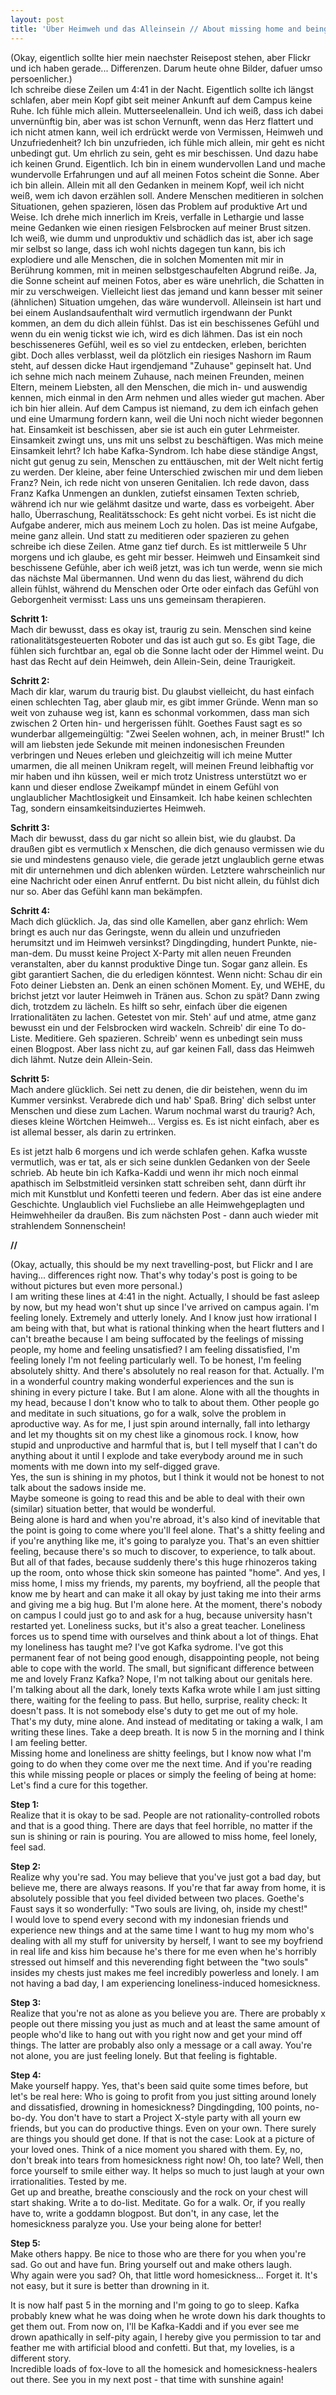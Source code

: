 ```yaml
---
layout: post
title: 'Über Heimweh und das Alleinsein // About missing home and being alone'
---
```


(Okay, eigentlich sollte hier mein naechster Reisepost stehen, aber Flickr und ich haben gerade... Differenzen. Darum heute ohne Bilder, dafuer umso persoenlicher.)  
Ich schreibe diese Zeilen um 4:41 in der Nacht. Eigentlich sollte ich längst schlafen, aber mein Kopf gibt seit meiner Ankunft auf dem Campus keine Ruhe. Ich fühle mich allein. Mutterseelenallein. Und ich weiß, dass ich dabei unvernünftig bin, aber was ist schon Vernunft, wenn das Herz flattert und ich nicht atmen kann, weil ich erdrückt werde von Vermissen, Heimweh und Unzufriedenheit? Ich bin unzufrieden, ich fühle mich allein, mir geht es nicht unbedingt gut. Um ehrlich zu sein, geht es mir beschissen. Und dazu habe ich keinen Grund. Eigentlich. Ich bin in einem wundervollen Land und mache wundervolle Erfahrungen und auf all meinen Fotos scheint die Sonne. Aber ich bin allein. Allein mit all den Gedanken in meinem Kopf, weil ich nicht weiß, wem ich davon erzählen soll. Andere Menschen meditieren in solchen Situationen, gehen spazieren, lösen das Problem auf produktive Art und Weise. Ich drehe mich innerlich im Kreis, verfalle in Lethargie und lasse meine Gedanken wie einen riesigen Felsbrocken auf meiner Brust sitzen. Ich weiß, wie dumm und unproduktiv und schädlich das ist, aber ich sage mir selbst so lange, dass ich wohl nichts dagegen tun kann, bis ich explodiere und alle Menschen, die in solchen Momenten mit mir in Berührung kommen, mit in meinen selbstgeschaufelten Abgrund reiße. Ja, die Sonne scheint auf meinen Fotos, aber es wäre unehrlich, die Schatten in mir zu verschweigen. Vielleicht liest das jemand und kann besser mit seiner (ähnlichen) Situation umgehen, das wäre wundervoll. 
Alleinsein ist hart und bei einem Auslandsaufenthalt wird vermutlich irgendwann der Punkt kommen, an dem du dich allein fühlst. Das ist ein beschissenes Gefühl und wenn du ein wenig tickst wie ich, wird es dich lähmen. Das ist ein noch beschisseneres Gefühl, weil es so viel zu entdecken, erleben, berichten gibt. Doch alles verblasst, weil da plötzlich ein riesiges Nashorn im Raum steht, auf dessen dicke Haut irgendjemand "Zuhause" gepinselt hat. Und ich sehne mich nach meinem Zuhause, nach meinen Freunden, meinen Eltern, meinem Liebsten, all den Menschen, die mich in- und auswendig kennen, mich einmal in den Arm nehmen und alles wieder gut machen. Aber ich bin hier allein. Auf dem Campus ist niemand, zu dem ich einfach gehen und eine Umarmung fordern kann, weil die Uni noch nicht wieder begonnen hat. Einsamkeit ist beschissen, aber sie ist auch ein guter Lehrmeister. Einsamkeit zwingt uns, uns mit uns selbst zu beschäftigen. Was mich meine Einsamkeit lehrt? Ich habe Kafka-Syndrom. Ich habe diese ständige Angst, nicht gut genug zu sein, Menschen zu enttäuschen, mit der Welt nicht fertig zu werden. Der kleine, aber feine Unterschied zwischen mir und dem lieben Franz? Nein, ich rede nicht von unseren Genitalien. Ich rede davon, dass Franz Kafka Unmengen an dunklen, zutiefst einsamen Texten schrieb, während ich nur wie gelähmt dasitze und warte, dass es vorbeigeht. Aber hallo, Überraschung, Realitätsschock: Es geht nicht vorbei. Es ist nicht die Aufgabe anderer, mich aus meinem Loch zu holen. Das ist meine Aufgabe, meine ganz allein. Und statt zu meditieren oder spazieren zu gehen schreibe ich diese Zeilen. Atme ganz tief durch. Es ist mittlerweile 5 Uhr morgens und ich glaube, es geht mir besser. 
Heimweh und Einsamkeit sind beschissene Gefühle, aber ich weiß jetzt, was ich tun werde, wenn sie mich das nächste Mal übermannen.
Und wenn du das liest, während du dich allein fühlst, während du Menschen oder Orte oder einfach das Gefühl von Geborgenheit vermisst: Lass uns uns gemeinsam therapieren.

**Schritt 1:**  
Mach dir bewusst, dass es okay ist, traurig zu sein. Menschen sind keine rationalitätsgesteuerten Roboter und das ist auch gut so. Es gibt Tage, die fühlen sich furchtbar an, egal ob die Sonne lacht oder der Himmel weint. Du hast das Recht auf dein Heimweh, dein Allein-Sein, deine Traurigkeit.

**Schritt 2:**  
Mach dir klar, warum du traurig bist. Du glaubst vielleicht, du hast einfach einen schlechten Tag, aber glaub mir, es gibt immer Gründe. Wenn man so weit von zuhause weg ist, kann es schonmal vorkommen, dass man sich zwischen 2 Orten hin- und hergerissen fühlt. Goethes Faust sagt es so wunderbar allgemeingültig: "Zwei Seelen wohnen, ach, in meiner Brust!"
Ich will am liebsten jede Sekunde mit meinen indonesischen Freunden verbringen und Neues erleben und gleichzeitig will ich meine Mutter umarmen, die all meinen Unikram regelt, will meinen Freund leibhaftig vor mir haben und ihn küssen, weil er mich trotz Unistress unterstützt wo er kann und dieser endlose Zweikampf mündet in einem Gefühl von unglaublicher Machtlosigkeit und Einsamkeit. Ich habe keinen schlechten Tag, sondern einsamkeitsinduziertes Heimweh.

**Schritt 3:**  
Mach dir bewusst, dass du gar nicht so allein bist, wie du glaubst. Da draußen gibt es vermutlich x Menschen, die dich genauso vermissen wie du sie und mindestens genauso viele, die gerade jetzt unglaublich gerne etwas mit dir unternehmen und dich ablenken würden. Letztere wahrscheinlich nur eine Nachricht oder einen Anruf entfernt. Du bist nicht allein, du fühlst dich nur so. Aber das Gefühl kann man bekämpfen.

**Schritt 4:**  
Mach dich glücklich. Ja, das sind olle Kamellen, aber ganz ehrlich: Wem bringt es auch nur das Geringste, wenn du allein und unzufrieden herumsitzt und im Heimweh versinkst? Dingdingding, hundert Punkte, nie-man-dem. Du musst keine Project X-Party mit allen neuen Freunden veranstalten, aber du kannst produktive Dinge tun. Sogar ganz allein. Es gibt garantiert Sachen, die du erledigen könntest. Wenn nicht: Schau dir ein Foto deiner Liebsten an. Denk an einen schönen Moment. Ey, und WEHE, du brichst jetzt vor lauter Heimweh in Tränen aus. Schon zu spät? Dann zwing dich, trotzdem zu lächeln. Es hilft so sehr, einfach über die eigenen Irrationalitäten zu lachen. Getestet von mir. Steh' auf und atme, atme ganz bewusst ein und der Felsbrocken wird wackeln. Schreib' dir eine To do-Liste. Meditiere. Geh spazieren. Schreib' wenn es unbedingt sein muss einen Blogpost. Aber lass nicht zu, auf gar keinen Fall, dass das Heimweh dich lähmt. Nutze dein Allein-Sein.


**Schritt 5:**  
Mach andere glücklich. Sei nett zu denen, die dir beistehen, wenn du im Kummer versinkst. Verabrede dich und hab' Spaß. Bring' dich selbst unter Menschen und diese zum Lachen. Warum nochmal warst du traurig? Ach, dieses kleine Wörtchen Heimweh...
Vergiss es. Es ist nicht einfach, aber es ist allemal besser, als darin zu ertrinken. 

Es ist jetzt halb 6 morgens und ich werde schlafen gehen. Kafka wusste vermutlich, was er tat, als er sich seine dunklen Gedanken von der Seele schrieb. Ab heute bin ich Kafka-Kaddi und wenn ihr mich noch einmal apathisch im Selbstmitleid versinken statt schreiben seht, dann dürft ihr mich mit Kunstblut und Konfetti teeren und federn. Aber das ist eine andere Geschichte.
Unglaublich viel Fuchsliebe an alle Heimwehgeplagten und Heimwehheiler da draußen. Bis zum nächsten Post - dann auch wieder mit strahlendem Sonnenschein!    

**//**  

(Okay, actually, this should be my next travelling-post, but Flickr and I are having... differences right now. That's why today's post is going to be without pictures but even more personal.)  
I am writing these lines at 4:41 in the night. Actually, I should be fast asleep by now, but my head won't shut up since I've arrived on campus again. I'm feeling lonely. Extremely and utterly lonely. And I know just how irrational I am being with that, but what is rational thinking when the heart flutters and I can't breathe because I am being suffocated by the feelings of missing people, my home and feeling unsatisfied? I am feeling dissatisfied, I'm feeling lonely I'm not feeling particularly well. To be honest, I'm feeling absolutely shitty. And there's absolutely no real reason for that. Actually. I'm in a wonderful country making wonderful experiences and the sun is shining in every picture I take. But I am alone. Alone with all the thoughts in my head, because I don't know who to talk to about them. Other people go and meditate in such situations, go for a walk, solve the problem in aproductive way. As for me, I just spin around internally, fall into lethargy and let my thoughts sit on my chest like a ginomous rock. I know, how stupid and unproductive and harmful that is, but I tell myself that I can't do anything about it until I explode and take everybody around me in such moments with me down into my self-digged grave.  
Yes, the sun is shining in my photos, but I think it would not be honest to not talk about the sadows inside me.  
Maybe someone is going to read this and be able to deal with their own (similar) situation better, that would be wonderful.  
Being alone is hard and when you're abroad, it's also kind of inevitable that the point is going to come where you'll feel alone. That's a shitty feeling and if you're anything like me, it's going to paralyze you. That's an even shittier feeling, because there's so much to discover, to experience, to talk about. But all of that fades, because suddenly there's this huge rhinozeros taking up the room, onto whose thick skin someone has painted "home". And yes, I miss home, I miss my friends, my parents, my boyfriend, all the people that know me by heart and can make it all okay by just taking me into their arms and giving me a big hug. But I'm alone here. At the moment, there's nobody on campus I could just go to and ask for a hug, because university hasn't restarted yet. Loneliness sucks, but it's also a great teacher. Loneliness forces us to spend time with ourselves and think about a lot of things. Ehat my loneliness has taught me? I've got Kafka sydrome. I've got this permanent fear of not being good enough, disappointing people, not being able to cope with the world. The small, but significant difference between me and lovely Franz Kafka? Nope, I'm not talking about our genitals here. I'm talking about all the dark, lonely texts Kafka wrote while I am just sitting there, waiting for the feeling to pass. But hello, surprise, reality check: It doesn't pass. It is not somebody else's duty to get me out of my hole. That's my duty, mine alone. And instead of meditating or taking a walk, I am writing these lines. Take a deep breath. It is now 5 in the morning and I think I am feeling better.  
Missing home and loneliness are shitty feelings, but I know now what I'm going to do when they come over me the next time. And if you're reading this while missing people or places or simply the feeling of being at home: Let's find a cure for this together.  

**Step 1:**  
Realize that it is okay to be sad. People are not rationality-controlled robots and that is a good thing. There are days that feel horrible, no matter if the sun is shining or rain is pouring. You are allowed to miss home, feel lonely, feel sad.  

**Step 2:**  
Realize why you're sad. You may believe that you've just got a bad day, but believe me, there are always reasons. If you're that far away from home, it is absolutely possible that you feel divided between two places. Goethe's Faust says it so wonderfully: "Two souls are living, oh, inside my chest!"  
I would love to spend every second with my indonesian friends und experience new things and at the same time I want to hug my mom who's dealing with all my stuff for university by herself, I want to see my boyfriend in real life and kiss him because he's there for me even when he's horribly stressed out himself and this neverending fight between the "two souls" insides my chests just makes me feel incredibly powerless and lonely. I am not having a bad day, I am experiencing loneliness-induced homesickness.  

**Step 3:**  
Realize that you're not as alone as you believe you are. There are probably x people out there missing you just as much and at least the same amount of people who'd like to hang out with you right now and get your mind off things. The latter are probably also only a message or a call away. You're not alone, you are just feeling lonely. But that feeling is fightable.  

**Step 4:**   
Make yourself happy. Yes, that's been said quite some times before, but let's be real here: Who is going to profit from you just sitting around lonely and dissatisfied, drowning in homesickness? Dingdingding, 100  points, no-bo-dy. You don't have to start a Project X-style party with all yourn ew friends, but you can do productive things. Even on your own. There surely are things you should get done. If that is not the case: Look at a picture of your loved ones. Think of a nice moment you shared with them. Ey, no, don't break into tears from homesickness right now! Oh, too late? Well, then force yourself to smile either way. It helps so much to just laugh at your own irrationalities. Tested by me.  
Get up and breathe, breathe consciously and the rock on your chest will start shaking. Write a to do-list. Meditate. Go for a walk. Or, if you really have to, write a goddamn blogpost. But don't, in any case, let the homesickness paralyze you. Use your being alone for better!  

**Step 5:**  
Make others happy. Be nice to those who are there for you when you're sad. Go out and have fun. Bring yourself out and make others laugh.  
Why again were you sad? Oh, that little word homesickness... Forget it. It's not easy, but it sure is better than drowning in it.  

It is now half past 5 in the morning and I'm going to go to sleep. Kafka probably knew what he was doing when he wrote down his dark thoughts to get them out. From now on, I'll be Kafka-Kaddi and if you ever see me drown apathically in self-pity again, I hereby give you permission to tar and feather me with artificial blood and confetti. But that, my lovelies, is a different story.  
Incredible loads of fox-love to all the homesick and homesickness-healers out there. See you in my next post - that time with sunshine again!

